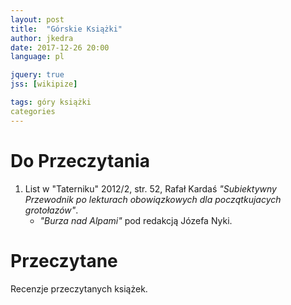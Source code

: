 ```yaml
---
layout: post
title:  "Górskie Książki"
author: jkedra
date: 2017-12-26 20:00
language: pl

jquery: true
jss: [wikipize]

tags: góry książki
categories
---
```


# Do Przeczytania

1. List w "Taterniku" 2012/2, str. 52, Rafał Kardaś
   _"Subiektywny Przewodnik po lekturach obowiązkowych dla początkujacych
   grotołazów"_.
   * _"Burza nad Alpami"_ pod redakcją Józefa Nyki.

# Przeczytane

Recenzje przeczytanych książek.
